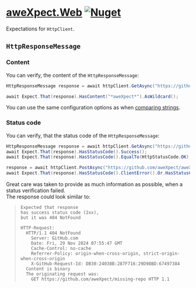 # [aweXpect.Web](https://github.com/aweXpect/aweXpect.Web) [![Nuget](https://img.shields.io/nuget/v/aweXpect.Web)](https://www.nuget.org/packages/aweXpect.Web)

Expectations for `HttpClient`.


## `HttpResponseMessage`

### Content

You can verify, the content of the `HttpResponseMessage`:

```csharp
HttpResponseMessage response = await httpClient.GetAsync("https://github.com/aweXpect/aweXpect");

await Expect.That(response).HasContent("*aweXpect*").AsWildcard();
```

You can use the same configuration options as when [comparing strings](/docs/expectations/string#equality).

### Status code

You can verify, that the status code of the `HttpResponseMessage`:

```csharp
HttpResponseMessage response = await httpClient.GetAsync("https://github.com/aweXpect/aweXpect");
await Expect.That(response).HasStatusCode().Success();
await Expect.That(response).HasStatusCode().EqualTo(HttpStatusCode.OK);

response = await httpClient.PostAsync("https://github.com/aweXpect/aweXpect", new StringContent(""));
await Expect.That(response).HasStatusCode().ClientError().Or.HasStatusCode().ServerError().Or.HasStatusCode().Redirection();
```

Great care was taken to provide as much information as possible, when a status verification failed.  
The response could look similar to:
> ```
> Expected that response
> has success status code (2xx),
> but it was 404 NotFound
> 
> HTTP-Request:
>   HTTP/1.1 404 NotFound
>     Server: GitHub.com
>     Date: Fri, 29 Nov 2024 07:55:47 GMT
>     Cache-Control: no-cache
>     Referrer-Policy: origin-when-cross-origin, strict-origin-when-cross-origin
>     X-GitHub-Request-Id: DB30:24038B:287F716:29D98BD:67497384
>   Content is binary
>   The originating request was:
>     GET https://github.com/aweXpect/missing-repo HTTP 1.1
> ```

